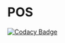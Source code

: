 # POS
[![Codacy Badge](https://api.codacy.com/project/badge/Grade/4e28613109b24a5a93cac0685c8a715a)](https://app.codacy.com/app/NHTHEBEST/POS?utm_source=github.com&utm_medium=referral&utm_content=NEJC-Programing/POS&utm_campaign=Badge_Grade_Dashboard)